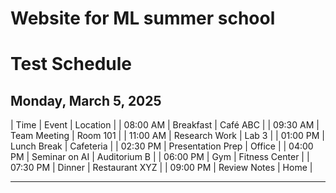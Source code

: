 # Website for ML summer school

# Test Schedule
## **Monday, March 5, 2025**  
| Time  | Event | Location |
| 08:00 AM | Breakfast | Café ABC | 
| 09:30 AM | Team Meeting | Room 101 | 
| 11:00 AM | Research Work | Lab 3 | 
| 01:00 PM | Lunch Break | Cafeteria |
| 02:30 PM | Presentation Prep | Office | 
| 04:00 PM | Seminar on AI | Auditorium B | 
| 06:00 PM | Gym | Fitness Center | 
| 07:30 PM | Dinner | Restaurant XYZ | 
| 09:00 PM | Review Notes | Home | 

---

